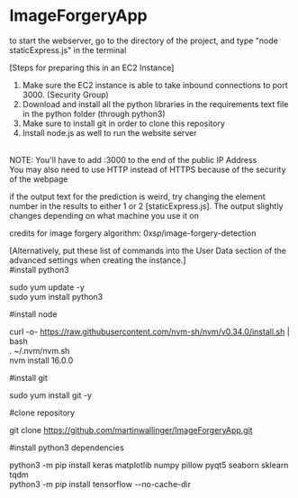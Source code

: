 # ImageForgeryApp

to start the webserver, go to the directory of the project, and type "node staticExpress.js" in the terminal

[Steps for preparing this in an EC2 Instance]
1. Make sure the EC2 instance is able to take inbound connections to port 3000. (Security Group)
2. Download and install all the python libraries in the requirements text file in the python folder (through python3)
3. Make sure to install git in order to clone this repository
4. Install node.js as well to run the website server
<br />
NOTE: You'll have to add :3000 to the end of the public IP Address<br />
You may also need to use HTTP instead of HTTPS because of the security of the webpage<br />


if the output text for the prediction is weird, try changing the element number in the results to either 1 or 2 [staticExpress.js]. The output slightly changes depending on what machine you use it on

credits for image forgery algorithm: 0xsp/image-forgery-detection 


[Alternatively, put these list of commands into the User Data section of the advanced settings when creating the instance.]<br />
#install python3<br />

sudo yum update -y <br />
sudo yum install python3 <br />

#install node<br />

curl -o- https://raw.githubusercontent.com/nvm-sh/nvm/v0.34.0/install.sh | bash <br />
. ~/.nvm/nvm.sh <br />
nvm install 16.0.0 <br />

#install git <br />

sudo yum install git -y <br />

#clone repository <br />

git clone https://github.com/martinwallinger/ImageForgeryApp.git <br />

#install python3 dependencies <br />

python3 -m pip install keras matplotlib numpy pillow pyqt5 seaborn sklearn tqdm <br />
python3 -m pip install tensorflow --no-cache-dir <br />
